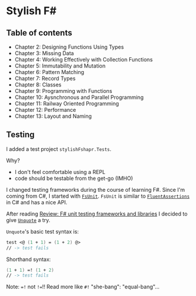 # Stylish F#

## Table of contents

- Chapter 2: Designing Functions Using Types
- Chapter 3: Missing Data
- Chapter 4: Working Effectively with Collection Functions
- Chapter 5: Immutability and Mutation
- Chapter 6: Pattern Matching
- Chapter 7: Record Types
- Chapter 8: Classes
- Chapter 9: Programming with Functions
- Chapter 10: Aysnchronous and Parallel Programming
- Chapter 11: Railway Oriented Programming
- Chapter 12: Performance
- Chapter 13: Layout and Naming

## Testing

I added a test project `stylishFshapr.Tests`.

Why? 

- I don't feel comfortable using a REPL
- code should be testable from the get-go (IMHO)

I changed testing frameworks during the course of learning F#.
Since I'm coming from C#, I started with [`FsUnit`](https://github.com/fsprojects/FsUnit). 
`FsUnit` is similar to [`FluentAssertions`](https://fluentassertions.com/) in C# and has a nice API.

After reading [Review: F# unit testing frameworks and libraries](https://devonburriss.me/review-fsharp-test-libs/) 
I decided to give [`Unquote`](https://github.com/SwensenSoftware/unquote) a try.

`Unquote`'s basic test syntax is:

```fsharp
test <@ (1 + 1) = (1 + 2) @>
// -> test fails
```

Shorthand syntax:

```fsharp
(1 + 1) =! (1 + 2)
// -> test fails
```

Note: `=!` not `!=`!! Read more like `#!` "she-bang": "equal-bang"...

